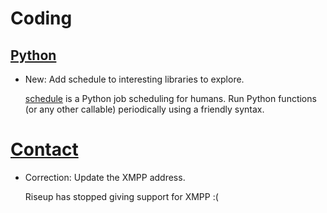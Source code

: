 # Coding

## [Python](python.md)

* New: Add schedule to interesting libraries to explore.

    [schedule](https://github.com/dbader/schedule) is a Python job scheduling for humans. Run Python functions (or any other callable) periodically using a friendly syntax.
    

# [Contact](contact.md)

* Correction: Update the XMPP address.

    Riseup has stopped giving support for XMPP :(